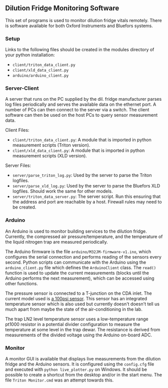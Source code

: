 ## Dilution Fridge Monitoring Software

This set of programs is used to monitor dilution fridge vitals remotely. There is software available for both Oxford Instruments and Bluefors systems.

### Setup

Links to the following files should be created in the modules directory of your python installation:
 * `client/triton_data_client.py`
 * `client/xld_data_client.py`
 * `arduino/arduino_client.py`

### Server-Client

A server that runs on the PC supplied by the dil. fridge manufacturer parses log files periodically and serves the available data on the ethernet port. A number of PCs can then connect to the server via a switch. The client software can then be used on the host PCs to query sensor measurement data.

Client Files:
 * `client/triton_data_client.py`: A module that is imported in python measurement scripts (Triton version).
 * `client/xld_data_client.py`: A module that is imported in python measurement scripts (XLD version).

Server Files:
 * `server/parse_triton_log.py`: Used by the server to parse the Triton logfiles.
 * `server/parse_xld_log.py`: Used by the server to parse the Bluefors XLD logfiles. Should work the same for other models.
 * `server/triton_data_server.py`: The server script. Run this ensuring that the address and port are reachable by a host. Firewall rules may need to be created.

### Arduino

An Arduino is used to monitor building services to the dilution fridge. Currently, the compressed air pressure/temperature, and the temperature of the liquid nitrogen trap are measured periodically.

The Arduino firmware is the file `arduino/M32JM-firmware-v1.ino`, which configures the serial connection and performs reading of the sensors every second. Python scripts can communicate with the Arduino using the `arduino_client.py` file which defines the `ArduinoClient` class. The `read()` function is used to update the current measurements (blocks until the Arduino performs the next measurement), which can be accessed using other functions.

The pressure sensor is connected to a T-junction on the CDA inlet. The current model used is [a 100psi sensor](https://uk.rs-online.com/web/p/pressure-sensors/2074701/). This sensor has an integrated temperature sensor which is also used but currently doesn't doesn't tell us much apart from maybe the state of the air-conditioning in the lab.

The trap LN2 level temperature sensor uses a low-temperature range pt1000 resistor in a potential divider configuration to measure the temperature at some level in the trap dewar. The resistance is derived from measurements of the divided voltage using the Arduino on-board ADC.

### Monitor

A monitor GUI is available that displays live measurements from the dilution fridge and the Arduino sensors. It is configured using the `config.cfg` file and executed with `python live_plotter.py` on Windows. It should be possible to create a shortcut from the desktop and/or in the start menu. The file `Triton Monitor.cmd` was an attempt towards this.